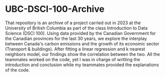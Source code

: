 # UBC-DSCI-100-Archive

That repository is an archive of a project carried out in 2023 at the University of British Columbia as part of the class Introduction to Data Science (DSCI 100). Using data provided by the Canadian Government for the Canadian provinces for the last 30 years, we explore the interplay between Canada's carbon emissions and the growth of its economic sector (Transport & buildings). After fitting a linear regression and k nearest neighbors model, our findings show the correlation between the two. All the teammates worked on the code, yet I was in charge of writting the introduction and conclusion while my teammates provided the explanations of the code.
